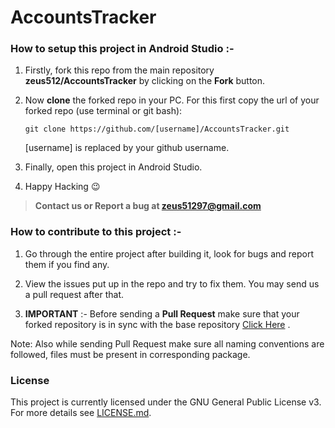 # AccountsTracker

### How to setup this project in Android Studio :-

1. Firstly, fork this repo from the main repository **zeus512/AccountsTracker** by clicking on the **Fork** button.

2. Now **clone** the forked repo in your PC. For this first copy the url of your forked repo (use terminal or git bash):

   	`git clone https://github.com/[username]/AccountsTracker.git`

   	[username] is replaced by your github username.

3. Finally, open this project in Android Studio.

4. Happy Hacking :wink:

>**Contact us or Report a bug at zeus51297@gmail.com**

### How to contribute to this project :-

1. Go through the entire project after building it, look for bugs and report them if you find any.

2. View the issues put up in the repo and try to fix them. You may send us a pull request after that.

3. **IMPORTANT** :- Before sending a **Pull Request** make sure that your forked repository is in sync with the base repository [Click Here](https://github.com/zeus512/Stay-in-Sync-with-Base-Repository) .

Note: Also while sending Pull Request make sure all naming conventions are followed, files must be present in corresponding package.


### License
This project is currently licensed under the GNU General Public License v3.  
For more details see [LICENSE.md](https://github.com/appteam-nith/Hillffair/blob/master/LICENSE.md).
